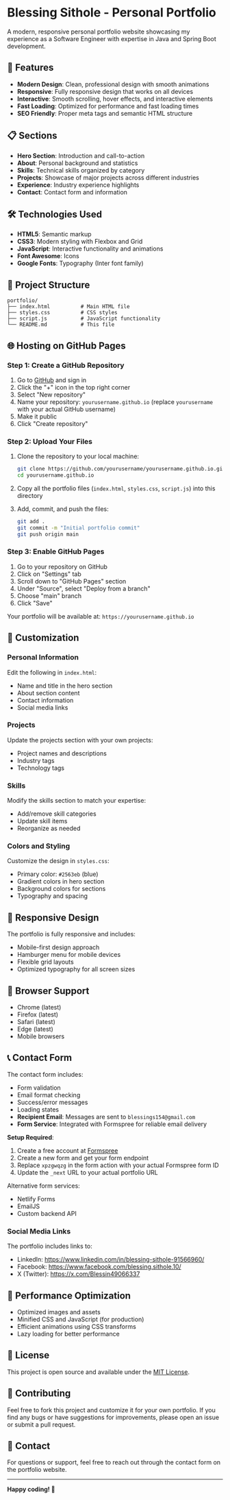 # Blessing Sithole - Personal Portfolio

A modern, responsive personal portfolio website showcasing my experience as a Software Engineer with expertise in Java and Spring Boot development.

## 🚀 Features

- **Modern Design**: Clean, professional design with smooth animations
- **Responsive**: Fully responsive design that works on all devices
- **Interactive**: Smooth scrolling, hover effects, and interactive elements
- **Fast Loading**: Optimized for performance and fast loading times
- **SEO Friendly**: Proper meta tags and semantic HTML structure

## 📋 Sections

- **Hero Section**: Introduction and call-to-action
- **About**: Personal background and statistics
- **Skills**: Technical skills organized by category
- **Projects**: Showcase of major projects across different industries
- **Experience**: Industry experience highlights
- **Contact**: Contact form and information

## 🛠️ Technologies Used

- **HTML5**: Semantic markup
- **CSS3**: Modern styling with Flexbox and Grid
- **JavaScript**: Interactive functionality and animations
- **Font Awesome**: Icons
- **Google Fonts**: Typography (Inter font family)

## 📁 Project Structure

```
portfolio/
├── index.html          # Main HTML file
├── styles.css          # CSS styles
├── script.js           # JavaScript functionality
└── README.md           # This file
```

## 🌐 Hosting on GitHub Pages

### Step 1: Create a GitHub Repository

1. Go to [GitHub](https://github.com) and sign in
2. Click the "+" icon in the top right corner
3. Select "New repository"
4. Name your repository: `yourusername.github.io` (replace `yourusername` with your actual GitHub username)
5. Make it public
6. Click "Create repository"

### Step 2: Upload Your Files

1. Clone the repository to your local machine:
   ```bash
   git clone https://github.com/yourusername/yourusername.github.io.git
   cd yourusername.github.io
   ```

2. Copy all the portfolio files (`index.html`, `styles.css`, `script.js`) into this directory

3. Add, commit, and push the files:
   ```bash
   git add .
   git commit -m "Initial portfolio commit"
   git push origin main
   ```

### Step 3: Enable GitHub Pages

1. Go to your repository on GitHub
2. Click on "Settings" tab
3. Scroll down to "GitHub Pages" section
4. Under "Source", select "Deploy from a branch"
5. Choose "main" branch
6. Click "Save"

Your portfolio will be available at: `https://yourusername.github.io`

## 🎨 Customization

### Personal Information
Edit the following in `index.html`:
- Name and title in the hero section
- About section content
- Contact information
- Social media links

### Projects
Update the projects section with your own projects:
- Project names and descriptions
- Industry tags
- Technology tags

### Skills
Modify the skills section to match your expertise:
- Add/remove skill categories
- Update skill items
- Reorganize as needed

### Colors and Styling
Customize the design in `styles.css`:
- Primary color: `#2563eb` (blue)
- Gradient colors in hero section
- Background colors for sections
- Typography and spacing

## 📱 Responsive Design

The portfolio is fully responsive and includes:
- Mobile-first design approach
- Hamburger menu for mobile devices
- Flexible grid layouts
- Optimized typography for all screen sizes

## 🔧 Browser Support

- Chrome (latest)
- Firefox (latest)
- Safari (latest)
- Edge (latest)
- Mobile browsers

## 📞 Contact Form

The contact form includes:
- Form validation
- Email format checking
- Success/error messages
- Loading states
- **Recipient Email**: Messages are sent to `blessings154@gmail.com`
- **Form Service**: Integrated with Formspree for reliable email delivery

**Setup Required**: 
1. Create a free account at [Formspree](https://formspree.io)
2. Create a new form and get your form endpoint
3. Replace `xpzgwqzg` in the form action with your actual Formspree form ID
4. Update the `_next` URL to your actual portfolio URL

Alternative form services:
- Netlify Forms
- EmailJS
- Custom backend API

### Social Media Links
The portfolio includes links to:
- LinkedIn: https://www.linkedin.com/in/blessing-sithole-91566960/
- Facebook: https://www.facebook.com/blessing.sithole.10/
- X (Twitter): https://x.com/Blessin49066337

## 🚀 Performance Optimization

- Optimized images and assets
- Minified CSS and JavaScript (for production)
- Efficient animations using CSS transforms
- Lazy loading for better performance

## 📄 License

This project is open source and available under the [MIT License](LICENSE).

## 🤝 Contributing

Feel free to fork this project and customize it for your own portfolio. If you find any bugs or have suggestions for improvements, please open an issue or submit a pull request.

## 📧 Contact

For questions or support, feel free to reach out through the contact form on the portfolio website.

---

**Happy coding! 🎉** 